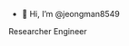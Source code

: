 - 👋 Hi, I’m @jeongman8549

Researcher
Engineer

<!---
jeongman8549/jeongman8549 is a ✨ special ✨ repository because its `README.md` (this file) appears on your GitHub profile.
You can click the Preview link to take a look at your changes.
--->
